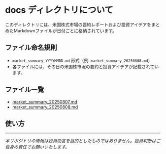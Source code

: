 # docs ディレクトリについて

このディレクトリには、米国株式市場の要約レポートおよび投資アイデアをまとめたMarkdownファイルが日付ごとに格納されています。

## ファイル命名規則
- `market_summary_YYYYMMDD.md` 形式（例: `market_summary_20250808.md`）
- 各ファイルには、その日の米国株市況の要約と投資アイデアが記載されています。

## ファイル一覧
- [market_summary_20250807.md](./market_summary_20250807.md)
- [market_summary_20250808.md](./market_summary_20250808.md)

## 使い方

---

*本リポジトリの情報は投資助言を目的としたものではありません。投資判断はご自身の責任でお願いいたします。*
